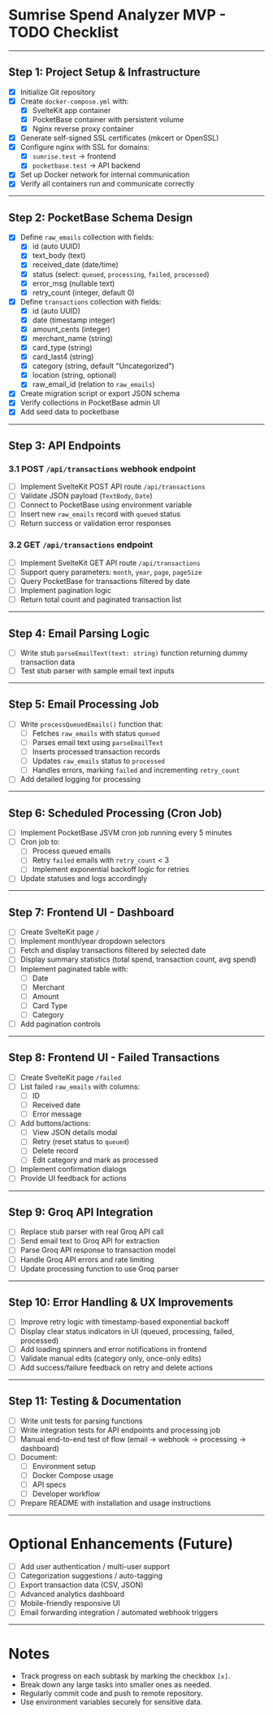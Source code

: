 # Sumrise Spend Analyzer MVP - TODO Checklist

---

## Step 1: Project Setup & Infrastructure

- [x] Initialize Git repository
- [x] Create `docker-compose.yml` with:
  - [x] SvelteKit app container
  - [x] PocketBase container with persistent volume
  - [x] Nginx reverse proxy container
- [x] Generate self-signed SSL certificates (mkcert or OpenSSL)
- [x] Configure nginx with SSL for domains:
  - [x] `sumrise.test` → frontend
  - [x] `pocketbase.test` → API backend
- [x] Set up Docker network for internal communication
- [x] Verify all containers run and communicate correctly

---

## Step 2: PocketBase Schema Design

- [x] Define `raw_emails` collection with fields:
  - [x] id (auto UUID)
  - [x] text_body (text)
  - [x] received_date (date/time)
  - [x] status (select: `queued`, `processing`, `failed`, `processed`)
  - [x] error_msg (nullable text)
  - [x] retry_count (integer, default 0)
- [x] Define `transactions` collection with fields:
  - [x] id (auto UUID)
  - [x] date (timestamp integer)
  - [x] amount_cents (integer)
  - [x] merchant_name (string)
  - [x] card_type (string)
  - [x] card_last4 (string)
  - [x] category (string, default "Uncategorized")
  - [x] location (string, optional)
  - [x] raw_email_id (relation to `raw_emails`)
- [x] Create migration script or export JSON schema
- [x] Verify collections in PocketBase admin UI
- [x] Add seed data to pocketbase

---

## Step 3: API Endpoints

### 3.1 POST `/api/transactions` webhook endpoint

- [ ] Implement SvelteKit POST API route `/api/transactions`
- [ ] Validate JSON payload (`TextBody`, `Date`)
- [ ] Connect to PocketBase using environment variable
- [ ] Insert new `raw_emails` record with `queued` status
- [ ] Return success or validation error responses

### 3.2 GET `/api/transactions` endpoint

- [ ] Implement SvelteKit GET API route `/api/transactions`
- [ ] Support query parameters: `month`, `year`, `page`, `pageSize`
- [ ] Query PocketBase for transactions filtered by date
- [ ] Implement pagination logic
- [ ] Return total count and paginated transaction list

---

## Step 4: Email Parsing Logic

- [ ] Write stub `parseEmailText(text: string)` function returning dummy transaction data
- [ ] Test stub parser with sample email text inputs

---

## Step 5: Email Processing Job

- [ ] Write `processQueuedEmails()` function that:
  - [ ] Fetches `raw_emails` with status `queued`
  - [ ] Parses email text using `parseEmailText`
  - [ ] Inserts processed transaction records
  - [ ] Updates `raw_emails` status to `processed`
  - [ ] Handles errors, marking `failed` and incrementing `retry_count`
- [ ] Add detailed logging for processing

---

## Step 6: Scheduled Processing (Cron Job)

- [ ] Implement PocketBase JSVM cron job running every 5 minutes
- [ ] Cron job to:
  - [ ] Process queued emails
  - [ ] Retry `failed` emails with `retry_count` < 3
  - [ ] Implement exponential backoff logic for retries
- [ ] Update statuses and logs accordingly

---

## Step 7: Frontend UI - Dashboard

- [ ] Create SvelteKit page `/`
- [ ] Implement month/year dropdown selectors
- [ ] Fetch and display transactions filtered by selected date
- [ ] Display summary statistics (total spend, transaction count, avg spend)
- [ ] Implement paginated table with:
  - [ ] Date
  - [ ] Merchant
  - [ ] Amount
  - [ ] Card Type
  - [ ] Category
- [ ] Add pagination controls

---

## Step 8: Frontend UI - Failed Transactions

- [ ] Create SvelteKit page `/failed`
- [ ] List failed `raw_emails` with columns:
  - [ ] ID
  - [ ] Received date
  - [ ] Error message
- [ ] Add buttons/actions:
  - [ ] View JSON details modal
  - [ ] Retry (reset status to `queued`)
  - [ ] Delete record
  - [ ] Edit category and mark as processed
- [ ] Implement confirmation dialogs
- [ ] Provide UI feedback for actions

---

## Step 9: Groq API Integration

- [ ] Replace stub parser with real Groq API call
- [ ] Send email text to Groq API for extraction
- [ ] Parse Groq API response to transaction model
- [ ] Handle Groq API errors and rate limiting
- [ ] Update processing function to use Groq parser

---

## Step 10: Error Handling & UX Improvements

- [ ] Improve retry logic with timestamp-based exponential backoff
- [ ] Display clear status indicators in UI (queued, processing, failed, processed)
- [ ] Add loading spinners and error notifications in frontend
- [ ] Validate manual edits (category only, once-only edits)
- [ ] Add success/failure feedback on retry and delete actions

---

## Step 11: Testing & Documentation

- [ ] Write unit tests for parsing functions
- [ ] Write integration tests for API endpoints and processing job
- [ ] Manual end-to-end test of flow (email → webhook → processing → dashboard)
- [ ] Document:
  - [ ] Environment setup
  - [ ] Docker Compose usage
  - [ ] API specs
  - [ ] Developer workflow
- [ ] Prepare README with installation and usage instructions

---

# Optional Enhancements (Future)

- [ ] Add user authentication / multi-user support
- [ ] Categorization suggestions / auto-tagging
- [ ] Export transaction data (CSV, JSON)
- [ ] Advanced analytics dashboard
- [ ] Mobile-friendly responsive UI
- [ ] Email forwarding integration / automated webhook triggers

---

# Notes

- Track progress on each subtask by marking the checkbox `[x]`.
- Break down any large tasks into smaller ones as needed.
- Regularly commit code and push to remote repository.
- Use environment variables securely for sensitive data.
